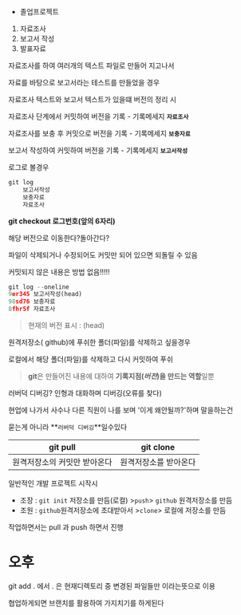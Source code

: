 - 졸업프로젝트

1. 자료조사
2. 보고서 작성
3. 발표자료



자료조사를 하여 여러개의 텍스트 파일로 만들어 지고나서

자료를 바탕으로 보고서라는 테스트를 만들었을 경우

자료조사 텍스트와 보고서 텍스트가 있을떄 버전의 정리 시

자료조사 단계에서 커밋하여 버전을 기록 - 기록메세지 **`자료조사`**

자료조사를 보충 후 커밋으로 버전을 기록 - 기록메세지 **`보충자료`**

보고서 작성하여 커밋하여 버전을 기록 - 기록메세지 **`보고서작성`**



로그로 볼경우 

```python
git log 
	보고서작성
    보충자료
    자료조사
```



**git checkout 로그번호(앞의 6자리)**

해당 버전으로 이동한다?돌아간다?

파일이 삭제되거나 수정되어도 커밋만 되어 있으면 되돌릴 수 있음

커밋되지 않은 내용은 방법 없음!!!!!

```python
git log --oneline
9er345 보고서작성(head)
98sd76 보충자료
8fhr5f 자료조사
```

> 현재의 버전 표시 : (head)



원격저장소( github)에 푸쉬한 폴더(파일)를 삭제하고 싶을경우

로컬에서 해당 폴더(파일)를 삭제하고 다시 커밋하여 푸쉬



> **git**은 만들어진 내용에 대하여 **기록지점(*버전*)을 만드는 역할**일뿐



러버덕 디버깅? 인형과 대화하며 디버깅(오류를 찾다) 

현업에 나가서 사수나 다른 직원이 나를 보며 '이게 왜안될까?'하며 말을하는건 

묻는게 아니라 **`러버덕 디버깅`**일수있다



| git pull                     | git clone             |
| ---------------------------- | --------------------- |
| 원격저장소의 커밋만 받아온다 | 원격저장소를 받아온다 |



일반적인 개발 프로젝트 시작시

- 조장 : `git init` 저장소를 만듬(로컬)  >`push`>  `github` 원격저장소를 만듬
- 조원 : `github`원격저장소에 초대받아서 >`clone`> 로컬에 저장소를 만듬

작업하면서는 pull 과 push 하면서 진행





# 오후

git add . 에서 . 은 현재디렉토리 중  변경된 파일들만 이라는뜻으로 이용



협업하게되면 브랜치를 활용하여 가지치기를 하게된다



